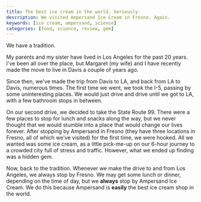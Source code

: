 ```yaml
---
title: The best ice cream in the world. Seriously.
description: We visited Ampersand Ice Cream in Fresno. Again.
keywords: [ice cream, ampersand, science]
categories: [food, science, review, gem]
---
```


We have a tradition.

My parents and my sister have lived in Los Angeles for the past 20 years. I've been all over the place, but Margaret (my wife) and I have recently made the move to live in Davis a couple of years ago.

Since then, we've made the trip from Davis to LA, and back from LA to Davis, numerous times. The first time we went, we took the I-5, passing by some uninteresting places. We would just drive and drive until we got to LA, with a few bathroom stops in between.

On our second drive, we decided to take the State Route 99. There were a few places to stop for lunch and snacks along the way, but we never thought that we would stumble into a place that would change our lives forever. After stopping by Ampersand in Fresno (they have three locations in Fresno, all of which we've visited) for the first time, we were hooked. All we wanted was some ice cream, as a little pick-me-up on our 6-hour journey to a crowded city full of stress and traffic. However, what we ended up finding was a hidden gem.

Now, back to the tradition. Whenever we make the drive to and from Los Angeles, we always stop by Fresno. We may get some lunch or dinner, depending on the time of day, but we **always** stop by Ampersand Ice Cream. We do this because Ampersand is **easily** the best ice cream shop in the world.


